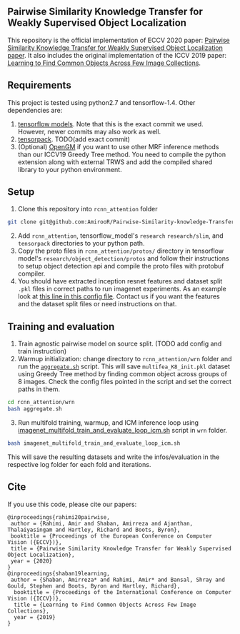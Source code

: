 ## Pairwise Similarity Knowledge Transfer for Weakly Supervised Object Localization
This repository is the official implementation of ECCV 2020 paper: [Pairwise Similarity Knowledge Transfer for Weakly Supervised Object Localization paper](https://arxiv.org/abs/2003.08375). It also includes the original implementation of the ICCV 2019 paper: [Learning to Find Common Objects Across Few Image Collections](https://openaccess.thecvf.com/content_ICCV_2019/papers/Shaban_Learning_to_Find_Common_Objects_Across_Few_Image_Collections_ICCV_2019_paper.pdf).

## Requirements

This project is tested using python2.7 and tensorflow-1.4. Other dependencies are:
1. [tensorflow models](https://github.com/tensorflow/models/commit/3bf85a4eddb9c56a28cc266ee4aa5604fb4d8334). Note that this is the exact commit we used. However, newer commits may also work as well.
2. [tensorpack](https://github.com/tensorpack/tensorpack). TODO(add exact commit)
3. (Optional) [OpenGM](https://github.com/opengm/opengm.git) if you want to use other MRF inference methods than our ICCV19 Greedy Tree method. You need to compile the python extension along with external TRWS and add the compiled shared library to your python environment.

## Setup

1. Clone this repository into `rcnn_attention` folder
```bash
git clone git@github.com:AmirooR/Pairwise-Similarity-knowledge-Transfer-WSOL.git rcnn_attention
```
2. Add `rcnn_attention`, tensorflow_model's `research` `research/slim`, and `tensorpack` directories to your python path.
3. Copy the proto files in `rcnn_attention/protos/` directory in tensorflow model's `research/object_detection/protos` and follow their instructions to setup object detection api and compile the proto files with protobuf compiler.
4. You should have extracted inception resnet features and dataset split `.pkl` files in correct paths to run imagenet experiments. As an example look at [this line in this config file](https://github.com/AmirooR/Pairwise-Similarity-knowledge-Transfer-WSOL/blob/master/wrn/configs/mil/imagenet/inception_resnet/agnostic_model/agnostic_box_multi_fea/pairwise_loop/templates/k2_icm_301.config#L223). Contact us if you want the features and the dataset split files or need instructions on that.

## Training and evaluation
1. Train agnostic pairwise model on source split. (TODO add config and train instruction)
2. Warmup initialization: change directory to `rcnn_attention/wrn` folder and run the [`aggregate.sh`](https://github.com/AmirooR/Pairwise-Similarity-knowledge-Transfer-WSOL/blob/master/wrn/aggregate.sh) script. This will save `multifea_K8_init.pkl` dataset using Greedy Tree method by finding common object across groups of 8 images. Check the config files pointed in the script and set the correct paths in them.
```bash
cd rcnn_attention/wrn
bash aggregate.sh
```
3. Run multifold training, warmup, and ICM inference loop using [imagenet_multifold_train_and_evaluate_loop_icm.sh](https://github.com/AmirooR/Pairwise-Similarity-knowledge-Transfer-WSOL/blob/master/wrn/imagenet_multifold_train_and_evaluate_loop_icm.sh) script in `wrn` folder.
```bash
bash imagenet_multifold_train_and_evaluate_loop_icm.sh
```
This will save the resulting datasets and write the infos/evaluation in the respective log folder for each fold and iterations. 

## Cite
If you use this code, please cite our papers:

```
@inproceedings{rahimi20pairwise,
 author = {Rahimi, Amir and Shaban, Amirreza and Ajanthan, Thalaiyasingam and Hartley, Richard and Boots, Byron},
 booktitle = {Proceedings of the European Conference on Computer Vision ({ECCV})},
 title = {Pairwise Similarity Knowledge Transfer for Weakly Supervised Object Localization},
 year = {2020}
}
@inproceedings{shaban19learning,
 author = {Shaban, Amirreza* and Rahimi, Amir* and Bansal, Shray and Gould, Stephen and Boots, Byron and Hartley, Richard},
  booktitle = {Proceedings of the International Conference on Computer Vision ({ICCV})},
  title = {Learning to Find Common Objects Across Few Image Collections},
  year = {2019}
}
```
